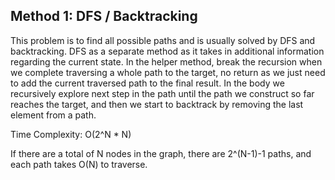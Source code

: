 ## Method 1: DFS / Backtracking

This problem is to find all possible paths and is usually solved by DFS and backtracking. DFS as a separate method as it takes in additional information regarding the current state. In the helper method, break the recursion when we complete traversing a whole path to the target, no return as we just need to add the current traversed path to the final result. In the body we recursively explore next step in the path until the path we construct so far reaches the target, and then we start to backtrack by removing the last element from a path. 

Time Complexity: O(2^N * N)

If there are a total of N nodes in the graph, there are 2^(N-1)-1 paths, and each path takes O(N) to traverse.

